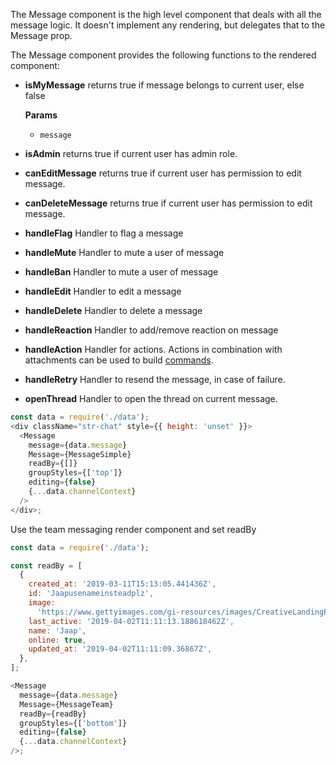 The Message component is the high level component that deals with all the message logic.
It doesn't implement any rendering, but delegates that to the Message prop.

The Message component provides the following functions to the rendered component:

- **isMyMessage** returns true if message belongs to current user, else false

  **Params**

  - `message`

- **isAdmin** returns true if current user has admin role.
- **canEditMessage** returns true if current user has permission to edit message.
- **canDeleteMessage** returns true if current user has permission to edit message.
- **handleFlag** Handler to flag a message
- **handleMute** Handler to mute a user of message
- **handleBan** Handler to mute a user of message
- **handleEdit** Handler to edit a message
- **handleDelete** Handler to delete a message
- **handleReaction** Handler to add/remove reaction on message
- **handleAction** Handler for actions. Actions in combination with attachments can be used to build [commands](https://getstream.io/chat/docs/#channel_commands).
- **handleRetry** Handler to resend the message, in case of failure.
- **openThread** Handler to open the thread on current message.

```js
const data = require('./data');
<div className="str-chat" style={{ height: 'unset' }}>
  <Message
    message={data.message}
    Message={MessageSimple}
    readBy={[]}
    groupStyles={['top']}
    editing={false}
    {...data.channelContext}
  />
</div>;
```

Use the team messaging render component and set readBy

```js
const data = require('./data');

const readBy = [
  {
    created_at: '2019-03-11T15:13:05.441436Z',
    id: 'Jaapusenameinsteadplz',
    image:
      'https://www.gettyimages.com/gi-resources/images/CreativeLandingPage/HP_Sept_24_2018/CR3_GettyImages-159018836.jpg',
    last_active: '2019-04-02T11:11:13.188618462Z',
    name: 'Jaap',
    online: true,
    updated_at: '2019-04-02T11:11:09.36867Z',
  },
];

<Message
  message={data.message}
  Message={MessageTeam}
  readBy={readBy}
  groupStyles={['bottom']}
  editing={false}
  {...data.channelContext}
/>;
```
